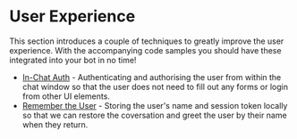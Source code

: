 # User Experience

This section introduces a couple of techniques to greatly improve the user experience. With the accompanying code samples you should have these integrated into your bot in no time!

- [In-Chat Auth]((authenticate_in_chat/README.md)) - Authenticating and authorising the user from within the chat window so that the user does not need to fill out any forms or login from other UI elements.
- [Remember the User](remember_user/README.md) - Storing the user's name and session token locally so that we can restore the coversation and greet the user by their name when they return.


